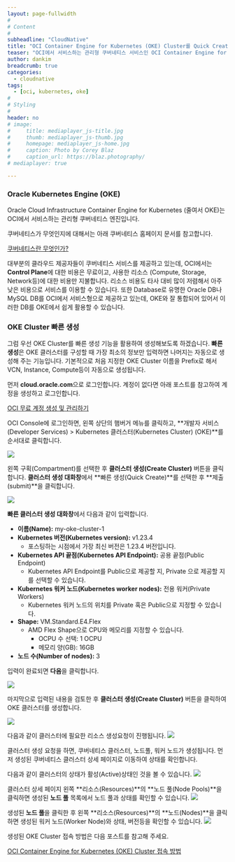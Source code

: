 ```yaml
---
layout: page-fullwidth
#
# Content
#
subheadline: "CloudNative"
title: "OCI Container Engine for Kubernetes (OKE) Cluster를 Quick Create(빠르게 생성) 기능을 활용하여 빠르게 구성하기"
teaser: "OCI에서 서비스하는 관리형 쿠버네티스 서비스인 OCI Container Engine for Kubernetes (OKE)의 Cluster를 Quick Create(빠르게 생성) 기능을 사용하여 빠르게 구성하는 방법을 설명합니다."
author: dankim
breadcrumb: true
categories:
  - cloudnative
tags:
  - [oci, kubernetes, oke]
#
# Styling
#
header: no
# image:
#     title: mediaplayer_js-title.jpg
#     thumb: mediaplayer_js-thumb.jpg
#     homepage: mediaplayer_js-home.jpg
#     caption: Photo by Corey Blaz
#     caption_url: https://blaz.photography/
# mediaplayer: true

---
```


### Oracle Kubernetes Engine (OKE)
Oracle Cloud Infrastructure Container Engine for Kubernetes (줄여서 OKE)는 OCI에서 서비스하는 관리형 쿠버네티스 엔진입니다. 

쿠버네티스가 무엇인지에 대해서는 아래 쿠버네티스 홈페이지 문서를 참고합니다.

[쿠버네티스란 무엇인가?](https://kubernetes.io/ko/docs/concepts/overview/what-is-kubernetes/)

대부분의 클라우드 제공자들이 쿠버네티스 서비스를 제공하고 있는데, OCI에서는 **Control Plane**에 대한 비용은 무료이고, 사용한 리소스 (Compute, Storage, Network등)에 대한 비용만 지불합니다. 리소스 비용도 타사 대비 많이 저렴해서 아주 낮은 비용으로 서비스를 이용할 수 있습니다. 또한 Database로 유명한 Oracle DB나 MySQL DB를 OCI에서 서비스형으로 제공하고 있는데, OKE와 잘 통합되어 있어서 이러한 DB를 OKE에서 쉽게 활용할 수 있습니다.

### OKE Cluster 빠른 생성
그럼 우선 OKE Cluster를 빠른 생성 기능을 활용하여 생성해보도록 하겠습니다. **빠른 생성**은 OKE 클러스터를 구성할 때 가장 최소의 정보만 입력하면 나머지는 자동으로 생성해 주는 기능입니다. 기본적으로 처음 지정한 OKE Cluster 이름을 Prefix로 해서 VCN, Instance, Compute등이 자동으로 생성됩니다.

먼저 **cloud.oracle.com**으로 로그인합니다. 계정이 없다면 아래 포스트를 참고하여 계정을 생성하고 로그인합니다.

[OCI 무료 계정 생성 및 관리하기](https://team-okitoki.github.io/getting-started/free-oci-promotions/)

OCI Console에 로그인하면, 왼쪽 상단의 햄버거 메뉴를 클릭하고, **개발자 서비스(Developer Services) > Kubernetes 클러스터(Kubernetes Cluster) (OKE)**를 순서대로 클릭합니다.

![](/assets/img/cloudnative-security/2022/quick-create-oke-cluster-1.png)

왼쪽 구획(Compartment)를 선택한 후 **클러스터 생성(Create Cluster)** 버튼을 클릭합니다. **클러스터 생성 대화창**에서 **빠른 생성(Quick Create)**를 선택한 후 **제출(submit)**을 클릭합니다.

![](/assets/img/cloudnative-security/2022/quick-create-oke-cluster-2.png)

**빠른 클러스터 생성 대화창**에서 다음과 같이 입력합니다.

* **이름(Name):** my-oke-cluster-1
* **Kubernetes 버전(Kubernetes version):** v1.23.4
  * 포스팅하는 시점에서 가장 최신 버전은 1.23.4 버전입니다.
* **Kubernetes API 끝점(Kubernetes API Endpoint):** 공용 끝점(Public Endpoint)
  * Kubernetes API Endpoint를 Public으로 제공할 지, Private 으로 제공할 지를 선택할 수 있습니다.
* **Kubernetes 워커 노드(Kubernetes worker nodes):** 전용 워커(Private Workers)
  * Kubernetes 워커 노드의 위치를 Private 혹은 Public으로 지정할 수 있습니다.
* **Shape:** VM.Standard.E4.Flex
  * AMD Flex Shape으로 CPU와 메모리를 지정할 수 있습니다.
    * OCPU 수 선택: 1 OCPU
    * 메모리 양(GB): 16GB
* **노드 수(Number of nodes):** 3

입력이 완료되면 **다음**을 클릭합니다.

![](/assets/img/cloudnative-security/2022/quick-create-oke-cluster-3.png)

마지막으로 입력된 내용을 검토한 후 **클러스터 생성(Create Cluster)** 버튼을 클릭하여 OKE 클러스터를 생성합니다.

![](/assets/img/cloudnative-security/2022/quick-create-oke-cluster-4.png)

다음과 같이 클러스터에 필요한 리소스 생성요청이 진행됩니다. 
![](/assets/img/cloudnative-security/2022/quick-create-oke-cluster-5.png)

클러스터 생성 요청을 하면, 쿠버네티스 클러스터, 노드풀, 워커 노드가 생성됩니다. 먼저 생성된 쿠버네티스 클러스터 상세 페이지로 이동하여 상태를 확인합니다.

다음과 같이 클러스터의 상태가 활성(Active)상태인 것을 볼 수 있습니다.
![](/assets/img/cloudnative-security/2022/quick-create-oke-cluster-6.png)

클러스터 상세 페이지 왼쪽 **리소스(Resources)**의 **노드 풀(Node Pools)**을 클릭하면 생성된 **노드 풀** 목록에서 노드 풀과 상태를 확인할 수 있습니다.
![](/assets/img/cloudnative-security/2022/quick-create-oke-cluster-7.png)

생성된 **노드 풀**을 클릭한 후 왼쪽 **리소스(Resources)**의 **노드(Nodes)**을 클릭하면 생성된 워커 노드(Worker Node)와 상태, 버전등을 확인할 수 있습니다.
![](/assets/img/cloudnative-security/2022/quick-create-oke-cluster-8.png)

생성된 OKE Cluster 접속 방법은 다음 포스트를 참고해 주세요.

[OCI Container Engine for Kubernetes (OKE) Cluster 접속 방법](https://team-okitoki.github.io/cloudnative/access-oke-cluster/)
